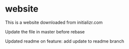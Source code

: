 # website

This is a website downloaded from initializr.com

Update the file in master before rebase

Updated readme on feature: add update to readme branch
